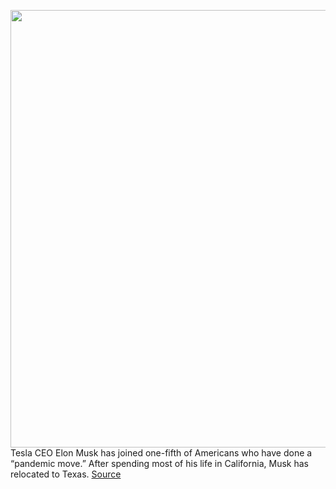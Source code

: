 <img src='https://cdn.vox-cdn.com/thumbor/4H38ojTyJNAzQnP3YWsyenB5skM=/0x0:2040x1360/1200x800/filters:focal(857x517:1183x843)/cdn.vox-cdn.com/uploads/chorus_image/image/68479980/elon_musk_tesla_3036.0.jpg' width='700px' /><br/>
Tesla CEO Elon Musk has joined one-fifth of Americans who have done a “pandemic move.” After spending most of his life in California, Musk has relocated to Texas.
<a href='https://www.theverge.com/2020/12/8/22163805/elon-musk-texas-moved-california-tesla-spacex'> Source <a/>